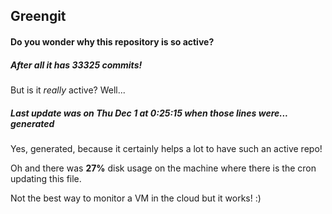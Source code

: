 ## Greengit

#### Do you wonder why this repository is so active?

##### After all it has 33325 commits!

But is it *really* active? Well...

##### Last update was on Thu Dec 1 at 0:25:15 when those lines were... generated

Yes, generated, because it certainly helps a lot to have such an active repo!

Oh and there was **27%** disk usage on the machine
where there is the cron updating this file.

Not the best way to monitor a VM in the cloud but it works! :)
